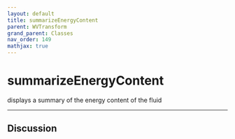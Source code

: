 ```yaml
---
layout: default
title: summarizeEnergyContent
parent: WVTransform
grand_parent: Classes
nav_order: 149
mathjax: true
---
```


#  summarizeEnergyContent

displays a summary of the energy content of the fluid


---

## Discussion

  
